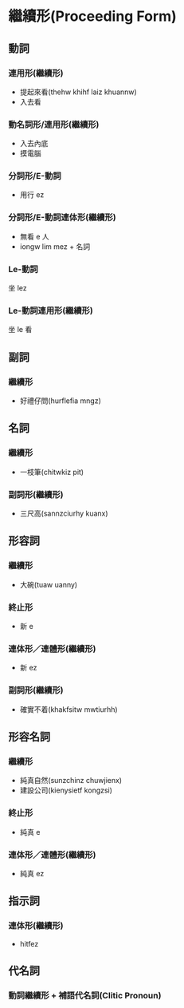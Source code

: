 # 繼續形(Proceeding Form)

## 動詞

### 連用形(繼續形)

* 提起來看(thehw khihf laiz khuannw)
* 入去看

### 動名詞形/連用形(繼續形)

* 入去內底
* 摸電腦

### 分詞形/E-動詞

* 用行 ez

### 分詞形/E-動詞連体形(繼續形)

* 無看 e 人
* iongw lim mez + 名詞

### Le-動詞

坐 lez

### Le-動詞連用形(繼續形)

坐 le 看

## 副詞

### 繼續形

* 好禮仔問(hurflefia mngz)

## 名詞

### 繼續形

* 一枝筆(chitwkiz pit)

### 副詞形(繼續形)

* 三尺高(sannzciurhy kuanx)

## 形容詞

### 繼續形

* 大碗(tuaw uanny)

### 終止形

* 新 e

### 連体形／連體形(繼續形)

* 新 ez

### 副詞形(繼續形)

* 確實不着(khakfsitw mwtiurhh)

## 形容名詞

### 繼續形

* 純真自然(sunzchinz chuwjienx)
* 建設公司(kienysietf kongzsi)

### 終止形

* 純真 e

### 連体形／連體形(繼續形)

* 純真 ez

## 指示詞

### 連体形(繼續形)

* hitfez

## 代名詞

### 動詞繼續形 + 補語代名詞(Clitic Pronoun)
